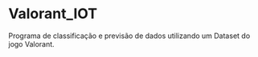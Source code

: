 # Valorant_IOT
Programa de classificação e previsão de dados utilizando um Dataset do jogo Valorant.
